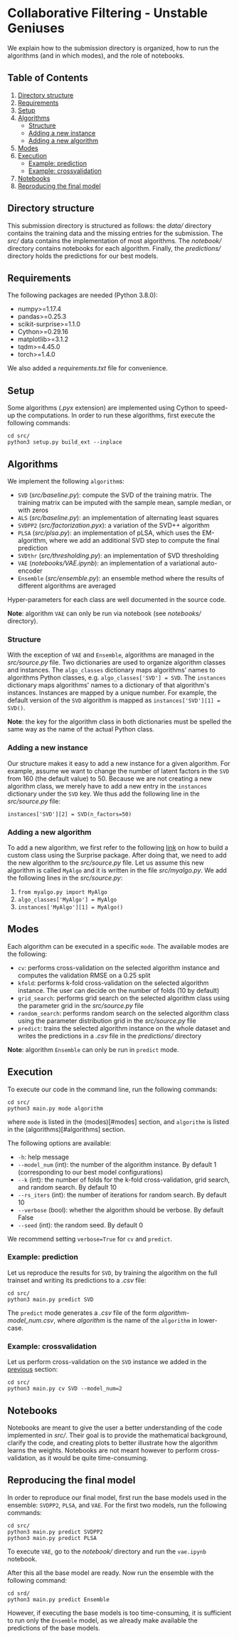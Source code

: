 # Collaborative Filtering - Unstable Geniuses

We explain how to the submission directory is organized, how to run the algorithms (and in which modes), and the role of notebooks.

## Table of Contents

1. [Directory structure](#directory-structure)
2. [Requirements](#requirements)
3. [Setup](#setup)
4. [Algorithms](#algorithms)
    * [Structure](#structure)
    * [Adding a new instance](#adding-a-new-instance)
    * [Adding a new algorithm](#adding-a-new-algorithm)
5. [Modes](#modes)
6. [Execution](#execution)
    * [Example: prediction](#example-prediction)
    * [Example: crossvalidation](#example-crossvalidation)
7. [Notebooks](#notebooks)
8. [Reproducing the final model](#reproducing-the-final-model)

## Directory structure

This submission directory is structured as follows: the *data/* directory contains the training data and the missing entries for the submission. The *src/* data contains the implementation of most algorithms. The *notebook/* directory contains notebooks for each algorithm. Finally, the *predictions/* directory holds the predictions for our best models.

## Requirements

The following packages are needed (Python 3.8.0):

+ numpy>=1.17.4
+ pandas>=0.25.3
+ scikit-surprise>=1.1.0
+ Cython>=0.29.16
+ matplotlib>=3.1.2
+ tqdm>=4.45.0
+ torch>=1.4.0

We also added a *requirements.txt* file for convenience.

## Setup

Some algorithms (*.pyx* extension) are implemented using Cython to speed-up the computations. In order to run these algorithms, first execute the following commands:

```
cd src/
python3 setup.py build_ext --inplace
```

## Algorithms

We implement the following `algorithm`s:

+ `SVD` (*src/baseline.py*): compute the SVD of the training matrix. The training matrix can be imputed with the sample mean, sample median, or with zeros
+ `ALS` (*src/baseline.py*): an implementation of alternating least squares
+ `SVDPP2` (*src/factorization.pyx*): a variation of the SVD++ algorithm
+ `PLSA` (*src/plsa.py*): an implementation of pLSA, which uses the EM-algorithm, where we add an additional SVD step to compute the final prediction
+ `SVDthr` (*src/thresholding.py*): an implementation of SVD thresholding
+ `VAE` (*notebooks/VAE.ipynb*): an implementation of a variational auto-encoder
+ `Ensemble` (*src/ensemble.py*): an ensemble method where the results of different algorithms are averaged

Hyper-parameters for each class are well documented in the source code.

**Note**: algorithm `VAE` can only be run via notebook (see *notebooks/* directory).

### Structure

With the exception of `VAE` and `Ensemble`, algorithms are managed in the *src/source.py* file. Two dictionaries are used to organize algorithm classes and instances. The `algo_classes` dictionary maps algorithms' names to algorithms Python classes, e.g. `algo_classes['SVD'] = SVD`. The `instances` dictionary maps algorithms' names to a dictionary of that algorithm's instances. Instances are mapped by a unique number. For example, the default version of the `SVD` algorithm is mapped as `instances['SVD'][1] = SVD()`.

**Note**: the key for the algorithm class in both dictionaries must be spelled the same way as the name of the actual Python class.

### Adding a new instance

Our structure makes it easy to add a new instance for a given algorithm.
For example, assume we want to change the number of latent factors in the `SVD` from 160 (the default value) to 50. Because we are not creating a new algorithm class, we merely have to add a new entry in the `instances` dictionary under the `SVD` key. We thus add the following line in the *src/source.py* file:

```
instances['SVD'][2] = SVD(n_factors=50)
```

### Adding a new algorithm

To add a new algorithm, we first refer to the following [link](https://surprise.readthedocs.io/en/stable/building_custom_algo.html) on how to build a custom class using the Surprise package.
After doing that, we need to add the new algorithm to the *src/source.py* file. Let us assume this new algorithm is called `MyAlgo` and it is written in the file *src/myalgo.py*. We add the following lines in the *src/source.py*:

1. `from myalgo.py import MyAlgo`
2. `algo_classes['MyAlgo'] = MyAlgo`
3. `instances['MyAlgo'][1] = MyAlgo()`

## Modes

Each algorithm can be executed in a specific `mode`. The available modes are the following:

+ `cv`: performs cross-validation on the selected algorithm instance and computes the validation RMSE on a 0.25 split
+ `kfold`: performs k-fold cross-validation on the selected algorithm instance. The user can decide on the number of folds (10 by default)
+ `grid_search`: performs grid search on the selected algorithm class using the parameter grid in the *src/source.py* file
+ `random_search`: performs random search on the selected algorithm class using the parameter distribution grid in the *src/source.py* file
+ `predict`: trains the selected algorithm instance on the whole dataset and writes the predictions in a *.csv* file in the *predictions/* directory

**Note**: algorithm `Ensemble` can only be run in `predict` mode.

## Execution

To execute our code in the command line, run the following commands:

```
cd src/
python3 main.py mode algorithm
```

where `mode` is listed in the (modes)[#modes] section, and `algorithm` is listed in the (algorithms)[#algorithms] section.

The following options are available:

+ `-h`: help message
+ `--model_num` (int): the number of the algorithm instance. By default 1 (corresponding to our best model configurations)
+ `--k` (int): the number of folds for the k-fold cross-validation, grid search, and random search. By default 10
+ `--rs_iters` (int): the number of iterations for random search. By default 10
+ `--verbose` (bool): whether the algorithm should be verbose. By default False
+ `--seed` (int): the random seed. By default 0

We recommend setting `verbose=True` for `cv` and `predict`.

### Example: prediction

Let us reproduce the results for `SVD`, by training the algorithm on the full trainset and writing its predictions to a *.csv* file:

```
cd src/
python3 main.py predict SVD
```

The `predict` mode generates a *.csv* file of the form *algorithm-model_num.csv*, where *algorithm* is the name of the `algorithm` in lower-case.

### Example: crossvalidation

Let us perform cross-validation on the `SVD` instance we added in the [previous](#adding-a-new-instance) section:

```
cd src/
python3 main.py cv SVD --model_num=2
```

## Notebooks

Notebooks are meant to give the user a better understanding of the code implemented in *src/*. Their goal is to provide the mathematical background, clarify the code, and creating plots to better illustrate how the algorithm learns the weights.
Notebooks are not meant however to perform cross-validation, as it would be quite time-consuming.

## Reproducing the final model

In order to reproduce our final model, first run the base models used in the ensemble: `SVDPP2`, `PLSA`, and `VAE`. For the first two models, run the following commands:

```
cd src/
python3 main.py predict SVDPP2
python3 main.py predict PLSA
```

To execute `VAE`, go to the *notebook/* directory and run the `vae.ipynb` notebook.

After this all the base model are ready. Now run the ensemble with the following command:

```
cd srd/
python3 main.py predict Ensemble
```

However, if executing the base models is too time-consuming, it is sufficient to run only the `Ensemble` model, as we already make available the predictions of the base models.
